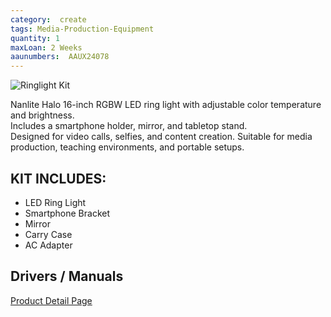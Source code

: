 ```yaml
---
category:  create
tags: Media-Production-Equipment
quantity: 1
maxLoan: 2 Weeks
aaunumbers:  AAUX24078
---
```

![Ringlight Kit](https://focusnordic.blob.core.windows.net/productimages/111980/800q-12_111980.png)

Nanlite Halo 16-inch RGBW LED ring light with adjustable color temperature and brightness.<br>Includes a smartphone holder, mirror, and tabletop stand.<br>Designed for video calls, selfies, and content creation. Suitable for media production, teaching environments, and portable setups.
## KIT INCLUDES:
-  LED Ring Light 
-  Smartphone Bracket 
-  Mirror  
-  Carry Case 
-  AC Adapter

## Drivers / Manuals
[Product Detail Page](https://www.adorama.com/nnhalo16.html)




